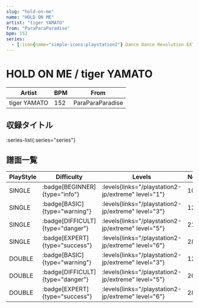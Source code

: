 ```yaml
---
slug: "hold-on-me"
name: "HOLD ON ME"
artist: "tiger YAMATO"
from: "ParaParaParadise"
bpm: 152
series:
  - [:icon{name="simple-icons:playstation2"} Dance Dance Revolution EXTREME :icon{name="flag:jp-4x3"}](/playstation2-jp/extreme)
---
```


# HOLD ON ME / tiger YAMATO

|Artist|BPM|From|
|------|---|----|
|tiger YAMATO|152|ParaParaParadise|

## 収録タイトル

:series-list{:series="series"}

## 譜面一覧

|PlayStyle|Difficulty|Levels|Notes|Movie|
|---------|----------|------|-----|-----|
|SINGLE| :badge[BEGINNER]{type="info"}| :levels{links="/playstation2-jp/extreme" level="1"}|107/0||
|SINGLE| :badge[BASIC]{type="warning"}| :levels{links="/playstation2-jp/extreme" level="3"}|124/4||
|SINGLE| :badge[DIFFICULT]{type="danger"}| :levels{links="/playstation2-jp/extreme" level="5"}|210/5||
|SINGLE| :badge[EXPERT]{type="success"}| :levels{links="/playstation2-jp/extreme" level="6"}|282/5||
|DOUBLE| :badge[BASIC]{type="warning"}| :levels{links="/playstation2-jp/extreme" level="3"}|121/4||
|DOUBLE| :badge[DIFFICULT]{type="danger"}| :levels{links="/playstation2-jp/extreme" level="5"}|203/5||
|DOUBLE| :badge[EXPERT]{type="success"}| :levels{links="/playstation2-jp/extreme" level="6"}|286/5||
